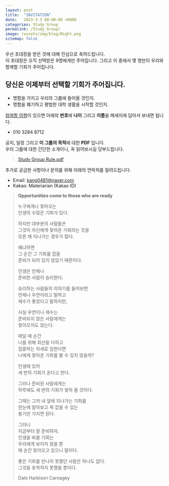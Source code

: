 ```yaml
---
layout: post
title:  "INVITATION"
date:   2023-3-3 00:00:00 +0900
categories: Study Group
permalink: /Study_Group/
image: /assets/img/blog/Night.png
sitemap: false
---
```

우선 초대장을 받은 것에 대해 진심으로 축하드립니다.  
이 초대장은 오직 선택받은 9명에게만 주어집니다.
그리고 이 중에서 몇 명만이 우리와 함께할 기회가 주어집니다.

당신은 이제부터 선택할 기회가 주어집니다.
---
- 명함을 가지고 우리의 그룹에 들어올 것인지.
- 명함을 폐기하고 평범한 대학 생활을 시작할 것인지.

<u>참여할 의향</u>이 있으면 아래의 **번호**에 **나이** 그리고 **이름**을 메세지에 담아서 보내면 됩니다.
- 010 3284 8712

공지, 일정 그리고 **이 그룹의 목적**에 대한 **PDF** 입니다.  
우리 그룹에 대한 간단한 소개이니, 꼭 읽어보시길 당부드립니다. 
>[Study Group Rule.pdf](https://drive.google.com/file/d/1EG7sDEzQiKPBfo6sS8HPyuA1ui3mCtmC/view?usp=sharing)

추가로 궁금한 사항이나 문의를 위해 아래의 연락처를 알려드립니다.
- Email: kang0481@naver.com
- Kakao: Materiarian (Kakao ID)
  
  
  
  
  
  
>  **Opportunities come to those who are ready**
>  
>누구에게나 찾아오는  
>인생의 수많은 기회가 있다.  
>  
>하지만 대부분의 사람들은  
>그것이 자신에게 찾아온 기회라는 것을  
>모른 채 지나가는 경우가 많다.  
>  
>왜냐하면  
>그 순간 그 기회를 잡을  
>준비가 되어 있지 않았기 때문이다.  
>  
>인생은 언제나  
>준비한 사람이 승리한다.  
>  
>승리하는 사람들의 이야기를 들어보면  
>언제나 우연이라고 말하고  
>재수가 좋았다고 말하지만,  
>  
>사실 우연이나 재수는  
>준비되지 않은 사람에게는  
>찾아오지도 않는다.  
>  
>매일 매 순간  
>나를 위해 최선을 다하고  
>집중하는 자세로 임한다면  
>나에게 찾아온 기회를 볼 수 있지 않을까?  
>  
>인생에 있어  
>세 번의 기회가 온다고 한다.  
>  
>그러나 준비된 사람에게는  
>하루에도 세 번의 기회가 찾아 올 것이다.  
>  
>그때는 그저 내 앞에 지나가는 기회를  
>한눈에 알아보고 꽉 잡을 수 있는  
>용기만 가지면 된다.  
>  
>그러니  
>지금부터 잘 준비하자.  
>인생을 바꿀 기회는  
>우리에게 보이지 않을 뿐  
>매 순간 찾아오고 있으니 말이다.  
>  
>좋은 기회를 만나지 못했던 사람은 하나도 없다.  
>그것을 포착하지 못했을 뿐이다.  
>  
>  Dale Harbison Carnagey
